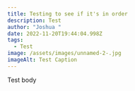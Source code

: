 ```yaml
---
title: Testing to see if it's in order
description: Test
author: "Joshua "
date: 2022-11-20T19:44:04.998Z
tags:
  - Test
image: /assets/images/unnamed-2-.jpg
imageAlt: Test Caption
---
```

Test body